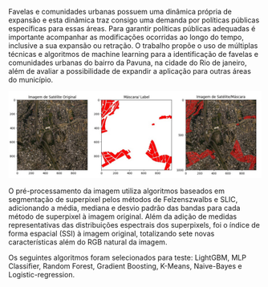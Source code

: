 Favelas e comunidades urbanas possuem uma dinâmica própria de expansão e esta dinâmica traz consigo uma demanda por políticas públicas específicas para essas áreas. Para garantir políticas públicas adequadas é importante acompanhar as modificações ocorridas ao longo do tempo, 
inclusive a sua expansão ou retração. O trabalho propõe o uso de múltiplas técnicas e algoritmos de machine learning para a identificação de favelas e comunidades urbanas do bairro da Pavuna, na cidade do Rio de janeiro, além de avaliar a possibilidade de expandir a aplicação para outras áreas do município.

![Imagem de satélite e máscara](https://github.com/migconforto/pavuna_ahs/blob/main/images/Image_orig.jpeg)


O pré-processamento da imagem utiliza algoritmos baseados em segmentação de superpixel pelos métodos de Felzenszwalbs e SLIC, adicionando a média, mediana e desvio padrão das bandas para cada método de superpixel à imagem original. Além da adição de medidas representativas das distribuições espectrais dos superpixels, 
foi o índice de forma espacial (SSI) à imagem original, totalizando sete novas características além do RGB natural da imagem.

Os seguintes algoritmos foram selecionados para teste: LightGBM, MLP Classifier, Random Forest, Gradient Boosting, K-Means, Naive-Bayes e Logistic-regression.

